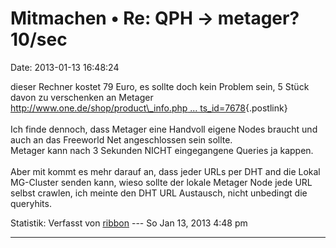Mitmachen • Re: QPH -\> metager? 10/sec
=======================================

Date: 2013-01-13 16:48:24

dieser Rechner kostet 79 Euro, es sollte doch kein Problem sein, 5 Stück
davon zu verschenken an Metager\
[http://www.one.de/shop/product\_info.php \...
ts\_id=7678](http://www.one.de/shop/product_info.php?cPath=128_236&products_id=7678){.postlink}\
\
Ich finde dennoch, dass Metager eine Handvoll eigene Nodes braucht und
auch an das Freeworld Net angeschlossen sein sollte.\
Metager kann nach 3 Sekunden NICHT eingegangene Queries ja kappen.\
\
Aber mit kommt es mehr darauf an, dass jeder URLs per DHT and die Lokal
MG-Cluster senden kann, wieso sollte der lokale Metager Node jede URL
selbst crawlen, ich meinte den DHT URL Austausch, nicht unbedingt die
queryhits.

Statistik: Verfasst von
[ribbon](http://forum.yacy-websuche.de/memberlist.php?mode=viewprofile&u=193)
--- So Jan 13, 2013 4:48 pm

------------------------------------------------------------------------
